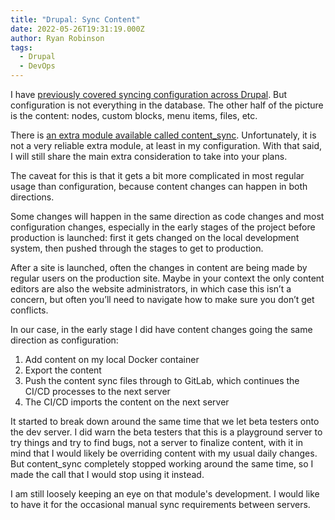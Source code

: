 ```yaml
---
title: "Drupal: Sync Content"
date: 2022-05-26T19:31:19.000Z
author: Ryan Robinson
tags:
  - Drupal
  - DevOps
---
```


I have [previously covered syncing configuration across Drupal](/websites/drupal/drupal-sync-configuration/). But configuration is not everything in the database. The other half of the picture is the content: nodes, custom blocks, menu items, files, etc. 

There is [an extra module available called content_sync](https://www.drupal.org/project/content_sync). Unfortunately, it is not a very reliable extra module, at least in my configuration. With that said, I will still share the main extra consideration to take into your plans.

The caveat for this is that it gets a bit more complicated in most regular usage than configuration, because content changes can happen in both directions.

Some changes will happen in the same direction as code changes and most configuration changes, especially in the early stages of the project before production is launched: first it gets changed on the local development system, then pushed through the stages to get to production.

After a site is launched, often the changes in content are being made by regular users on the production site. Maybe in your context the only content editors are also the website administrators, in which case this isn’t a concern, but often you’ll need to navigate how to make sure you don’t get conflicts.

In our case, in the early stage I did have content changes going the same direction as configuration:

1. Add content on my local Docker container
2. Export the content
3. Push the content sync files through to GitLab, which continues the CI/CD processes to the next server
4. The CI/CD imports the content on the next server

It started to break down around the same time that we let beta testers onto the dev server. I did warn the beta testers that this is a playground server to try things and try to find bugs, not a server to finalize content, with it in mind that I would likely be overriding content with my usual daily changes. But content_sync completely stopped working around the same time, so I made the call that I would stop using it instead.

I am still loosely keeping an eye on that module's development. I would like to have it for the occasional manual sync requirements between servers.